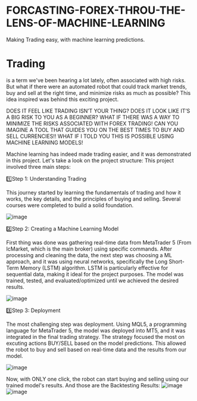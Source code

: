 # FORCASTING-FOREX-THROU-THE-LENS-OF-MACHINE-LEARNING
Making Trading easy, with machine learning predictions.


# Trading
is a term we've been hearing a lot lately, often associated with high risks. But what if there were an automated robot that could track market trends, buy and sell at the right time, and minimize risks as much as possible? This idea inspired was behind this exciting project.

DOES IT FEEL LIKE TRADING ISN’T YOUR THING? 
DOES IT LOOK LIKE IT’S A BIG RISK TO YOU AS A BEGINNER?
WHAT IF THERE WAS A WAY TO MINIMIZE THE RISKS ASSOCIATED WITH FOREX TRADING!
CAN YOU IMAGINE A TOOL THAT GUIDES YOU ON THE BEST TIMES TO BUY AND SELL CURRENCIES!!
WHAT IF I TOLD YOU THIS IS POSSIBLE USING MACHINE LEARNING MODELS!


Machine learning has indeed made trading easier, and it was demonstrated in this project. Let's take a look on the project structure: 
This project involved three main steps:

1️⃣Step 1: Understanding Trading

This journey started by learning the fundamentals of trading and how it works, the key details, and the principles of buying and selling. Several courses were completed to build a solid foundation.

![image](https://github.com/user-attachments/assets/b774f5af-fb42-4f7b-b3ce-65ed71ca93f9)


2️⃣Step 2: Creating a Machine Learning Model 

First thing was done was gathering real-time data from MetaTrader 5 (From IcMarket, which is the main broker) using specific commands. After processing and cleaning the data, the next step was choosing a ML approach, and it was using neural networks, specifically the Long Short-Term Memory (LSTM) algorithm. LSTM is particularly effective for sequential data, making it ideal for the project purposes. The model was trained, tested, and evaluated/optimized until we achieved the desired results.

![image](https://github.com/user-attachments/assets/6b9eed0f-4bc5-443c-91bf-ef27a454bb2d)


3️⃣Step 3: Deployment

The most challenging step was deployment. Using MQL5, a programming language for MetaTrader 5, the model was deployed into MT5, and it was integrated in the final trading strategy. The strategy focused the most on excuting actions BUY/SELL based on the model predictions. This allowed the robot to buy and sell based on real-time data and the results from our model.

![image](https://github.com/user-attachments/assets/9c4d670f-6f1c-4883-be17-c4e959f26109)


Now, with ONLY one click, the robot can start buying and selling using our trained model's results. And those are the Backtesting Results: 
![image](https://github.com/user-attachments/assets/a650a5ee-0e7e-4b72-9d61-75eb545a8796)
![image](https://github.com/user-attachments/assets/64443874-b3a6-4e25-8a69-8572b915bff2)

